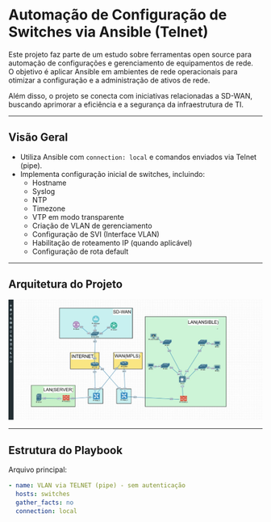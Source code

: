 # Automação de Configuração de Switches via Ansible (Telnet)

Este projeto faz parte de um estudo sobre ferramentas open source para automação de configurações e gerenciamento de equipamentos de rede.  
O objetivo é aplicar Ansible em ambientes de rede operacionais para otimizar a configuração e a administração de ativos de rede.  

Além disso, o projeto se conecta com iniciativas relacionadas a SD-WAN, buscando aprimorar a eficiência e a segurança da infraestrutura de TI.

---

## Visão Geral

- Utiliza Ansible com `connection: local` e comandos enviados via Telnet (pipe).  
- Implementa configuração inicial de switches, incluindo:
  - Hostname
  - Syslog
  - NTP
  - Timezone
  - VTP em modo transparente
  - Criação de VLAN de gerenciamento
  - Configuração de SVI (Interface VLAN)
  - Habilitação de roteamento IP (quando aplicável)
  - Configuração de rota default

---

## Arquitetura do Projeto

![Arquitetura de Automação](./automation.jpeg)

---

## Estrutura do Playbook

Arquivo principal:

```yaml
- name: VLAN via TELNET (pipe) - sem autenticação
  hosts: switches
  gather_facts: no
  connection: local
